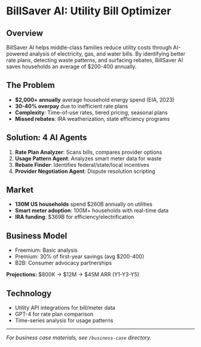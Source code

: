 # BillSaver AI: Utility Bill Optimizer

## Overview
BillSaver AI helps middle-class families reduce utility costs through AI-powered analysis of electricity, gas, and water bills. By identifying better rate plans, detecting waste patterns, and surfacing rebates, BillSaver AI saves households an average of $200-400 annually.

## The Problem
- **$2,000+ annually** average household energy spend (EIA, 2023)
- **30-40% overpay** due to inefficient rate plans
- **Complexity**: Time-of-use rates, tiered pricing, seasonal plans
- **Missed rebates**: IRA weatherization, state efficiency programs

## Solution: 4 AI Agents
1. **Rate Plan Analyzer**: Scans bills, compares provider options
2. **Usage Pattern Agent**: Analyzes smart meter data for waste
3. **Rebate Finder**: Identifies federal/state/local incentives
4. **Provider Negotiation Agent**: Dispute resolution scripting

## Market
- **130M US households** spend $260B annually on utilities
- **Smart meter adoption**: 100M+ households with real-time data
- **IRA funding**: $369B for efficiency/electrification

## Business Model
- Freemium: Basic analysis
- Premium: 30% of first-year savings (avg $200-400)
- B2B: Consumer advocacy partnerships

**Projections:** $800K → $12M → $45M ARR (Y1-Y3-Y5)

## Technology
- Utility API integrations for bill/meter data
- GPT-4 for rate plan comparison
- Time-series analysis for usage patterns

---

*For business case materials, see `/business-case` directory.*
